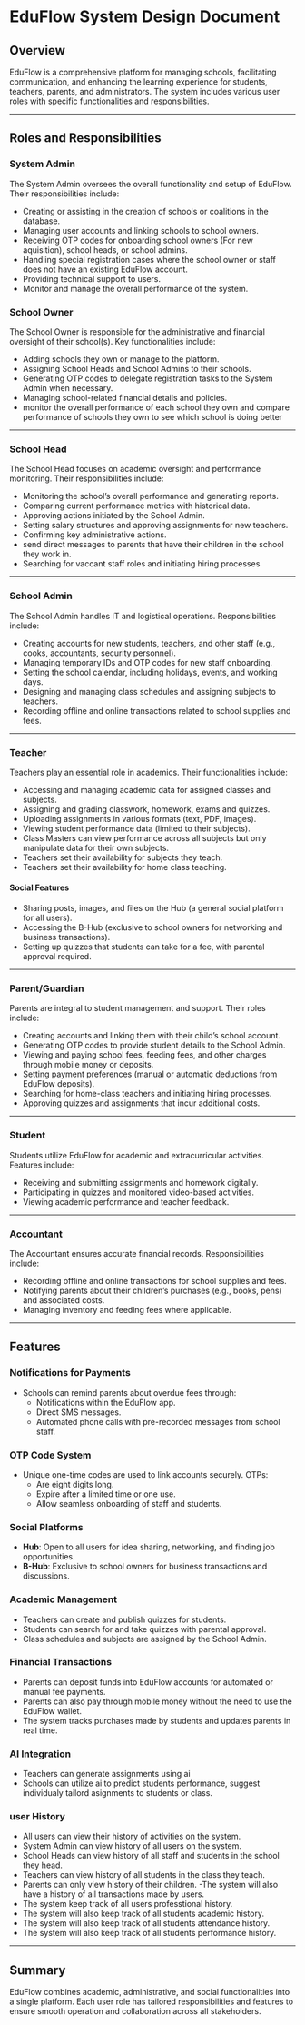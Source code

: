 # EduFlow System Design Document

## Overview

EduFlow is a comprehensive platform for managing schools, facilitating communication, and enhancing the learning experience for students, teachers, parents, and administrators. The system includes various user roles with specific functionalities and responsibilities.

---

## Roles and Responsibilities

### System Admin

The System Admin oversees the overall functionality and setup of EduFlow. Their responsibilities include:

- Creating or assisting in the creation of schools or coalitions in the database.
- Managing user accounts and linking schools to school owners.
- Receiving OTP codes for onboarding school owners (For new aquisition), school heads, or school admins.
- Handling special registration cases where the school owner or staff does not have an existing EduFlow account.
- Providing technical support to users.
- Monitor and manage the overall performance of the system.

### School Owner

The School Owner is responsible for the administrative and financial oversight of their school(s). Key functionalities include:

- Adding schools they own or manage to the platform.
- Assigning School Heads and School Admins to their schools.
- Generating OTP codes to delegate registration tasks to the System Admin when necessary.
- Managing school-related financial details and policies.
- monitor the overall performance of each school they own and compare performance of schools they own to see which school is doing better

---

### School Head

The School Head focuses on academic oversight and performance monitoring. Their responsibilities include:

- Monitoring the school’s overall performance and generating reports.
- Comparing current performance metrics with historical data.
- Approving actions initiated by the School Admin.
- Setting salary structures and approving assignments for new teachers.
- Confirming key administrative actions.
- send direct messages to parents that have their children in the school they work in.
- Searching for vaccant staff roles and initiating hiring processes

---

### School Admin

The School Admin handles IT and logistical operations. Responsibilities include:

- Creating accounts for new students, teachers, and other staff (e.g., cooks, accountants, security personnel).
- Managing temporary IDs and OTP codes for new staff onboarding.
- Setting the school calendar, including holidays, events, and working days.
- Designing and managing class schedules and assigning subjects to teachers.
- Recording offline and online transactions related to school supplies and fees.

---

### Teacher

Teachers play an essential role in academics. Their functionalities include:

- Accessing and managing academic data for assigned classes and subjects.
- Assigning and grading classwork, homework, exams and quizzes.
- Uploading assignments in various formats (text, PDF, images).
- Viewing student performance data (limited to their subjects).
- Class Masters can view performance across all subjects but only manipulate data for their own subjects.
- Teachers set their availability for subjects they teach.
- Teachers set their availability for home class teaching.

#### Social Features

- Sharing posts, images, and files on the Hub (a general social platform for all users).
- Accessing the B-Hub (exclusive to school owners for networking and business transactions).
- Setting up quizzes that students can take for a fee, with parental approval required.

---

### Parent/Guardian

Parents are integral to student management and support. Their roles include:

- Creating accounts and linking them with their child’s school account.
- Generating OTP codes to provide student details to the School Admin.
- Viewing and paying school fees, feeding fees, and other charges through mobile money or deposits.
- Setting payment preferences (manual or automatic deductions from EduFlow deposits).
- Searching for home-class teachers and initiating hiring processes.
- Approving quizzes and assignments that incur additional costs.

---

### Student

Students utilize EduFlow for academic and extracurricular activities. Features include:

- Receiving and submitting assignments and homework digitally.
- Participating in quizzes and monitored video-based activities.
- Viewing academic performance and teacher feedback.

---

### Accountant

The Accountant ensures accurate financial records. Responsibilities include:

- Recording offline and online transactions for school supplies and fees.
- Notifying parents about their children’s purchases (e.g., books, pens) and associated costs.
- Managing inventory and feeding fees where applicable.

---

## Features

### Notifications for Payments

- Schools can remind parents about overdue fees through:
  - Notifications within the EduFlow app.
  - Direct SMS messages.
  - Automated phone calls with pre-recorded messages from school staff.

### OTP Code System

- Unique one-time codes are used to link accounts securely. OTPs:
  - Are eight digits long.
  - Expire after a limited time or one use.
  - Allow seamless onboarding of staff and students.

### Social Platforms

- **Hub**: Open to all users for idea sharing, networking, and finding job opportunities.
- **B-Hub**: Exclusive to school owners for business transactions and discussions.

### Academic Management

- Teachers can create and publish quizzes for students.
- Students can search for and take quizzes with parental approval.
- Class schedules and subjects are assigned by the School Admin.

### Financial Transactions

- Parents can deposit funds into EduFlow accounts for automated or manual fee payments.
- Parents can also pay through mobile money without the need to use the EduFlow wallet.
- The system tracks purchases made by students and updates parents in real time.

### AI Integration

- Teachers can generate assignments using ai
- Schools can utilize ai to predict students performance, suggest individualy tailord asignments to students or class.

### user History

- All users can view their history of activities on the system.
- System Admin can view history of all users on the system.
- School Heads can view history of all staff and students in the school they head.
- Teachers can view history of all students in the class they teach.
- Parents can only view history of their children.
  -The system will also have a history of all transactions made by users.
- The system keep track of all users professtional history.
- The system will also keep track of all students academic history.
- The system will also keep track of all students attendance history.
- The system will also keep track of all students performance history.

---

## Summary

EduFlow combines academic, administrative, and social functionalities into a single platform. Each user role has tailored responsibilities and features to ensure smooth operation and collaboration across all stakeholders.
